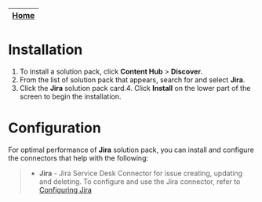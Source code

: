 [Home](../README.md) |
|--------------------------------------------|

# Installation

1. To install a solution pack, click **Content Hub** > **Discover**.
2. From the list of solution pack that appears, search for and select **Jira**.
3. Click the **Jira** solution pack card.4. Click **Install** on the lower part of the screen to begin the installation.


# Configuration
For optimal performance of **Jira** solution pack, you can install and configure the connectors that help with the following:

>* **Jira** - Jira Service Desk Connector for issue creating, updating and deleting. To configure and use the Jira connector, refer to [Configuring Jira](https://docs.fortinet.com/document/fortisoar/1.1.1/jira/237/jira-v1-1-1)

